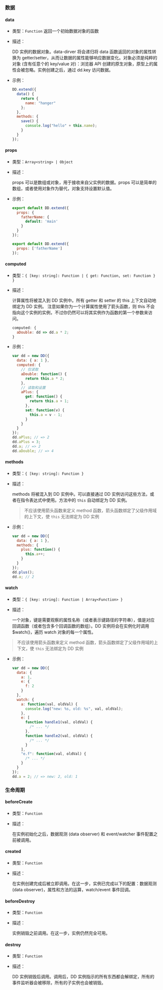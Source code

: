 ### 数据

#### data

- 类型：`Function` 返回一个初始数据对象的函数

- 描述：

  DD 实例的数据对象。data-dirver 将会递归将 data 函数返回的对象的属性转换为 getter/setter，从而让数据的属性能够响应数据变化。对象必须是纯粹的对象 (含有任意个的 key/value 对)：浏览器 API 创建的原生对象，原型上的属性会被忽略。实例创建之后，通过 dd.key 访问数据。

- 示例：

  ```js
  DD.extend({
    data() {
      return {
        name: "hanger"
      };
    },
    methods: {
      save() {
        console.log("hello" + this.name);
      }
    }
  });
  ```

#### props

- 类型：`Array<string> | Object`

- 描述：

  props 可以是数组或对象，用于接收来自父实例的数据。props 可以是简单的数组，或者使用对象作为替代，对象支持设置默认值。

- 示例：

  ```js
  export default DD.extend({
    props: {
      fatherName: {
        default: 'main'
      }
    }
  });
  ```
  ```js
  export default DD.extend({
    props: ['fatherName']
  });
  ```

#### computed

- 类型：`{ [key: string]: Function | { get: Function, set: Function } }`

* 描述：

  计算属性将被混入到 DD 实例中。所有 getter 和 setter 的 this 上下文自动地绑定为 DD 实例。
  注意如果你为一个计算属性使用了箭头函数，则 this 不会指向这个实例的实例，不过你仍然可以将其实例作为函数的第一个参数来访问。

  ```js
  computed: {
    aDouble: dd => dd.a * 2;
  }
  ```

- 示例：

  ```js
  var dd = new DD({
    data: { a: 1 },
    computed: {
      // 仅读取
      aDouble: function() {
        return this.a * 2;
      },
      // 读取和设置
      aPlus: {
        get: function() {
          return this.a + 1;
        },
        set: function(v) {
          this.a = v - 1;
        }
      }
    }
  });
  dd.aPlus; // => 2
  dd.aPlus = 3;
  dd.a; // => 2
  dd.aDouble; // => 4
  ```

#### methods

- 类型：`{ [key: string]: Function }`

* 描述：

  methods 将被混入到 DD 实例中。可以直接通过 DD 实例访问这些方法，或者在指令表达式中使用。方法中的 `this` 自动绑定为 DD 实例。

  > 不应该使用箭头函数来定义 method 函数，箭头函数绑定了父级作用域的上下文，使 `this` 无法绑定为 DD 实例

- 示例：

  ```js
  var dd = new DD({
    data: { a: 1 },
    methods: {
      plus: function() {
        this.a++;
      }
    }
  });
  dd.plus();
  dd.a; // 2
  ```

#### watch

- 类型：`{ [key: string]: Function | Array<Function> }`

* 描述：

  一个对象，键是需要观察的属性名称（或者表示键路径的字符串），值是对应回调函数（或者包含多个回调函数的数组）。DD 实例将会在实例化时调用 $watch()，遍历 watch 对象的每一个属性。

> 不应该使用箭头函数来定义 method 函数，箭头函数绑定了父级作用域的上下文，使 `this` 无法绑定为 DD 实例

- 示例：

  ```js
  var dd = new DD({
    data: {
      a: 1,
      e: {
        f: 2
      }
    },
    watch: {
      a: function(val, oldVal) {
        console.log("new: %s, old: %s", val, oldVal);
      },
      e: [
        function handle1(val, oldVal) {
          /* ... */
        },
        function handle2(val, oldVal) {
          /* ... */
        }
      ],
      "e.f": function(val, oldVal) {
        /* ... */
      }
    }
  });
  dd.a = 2; // => new: 2, old: 1
  ```

### 生命周期

#### beforeCreate

- 类型：`Function`

- 描述：

  在实例初始化之后，数据观测 (data observer) 和 event/watcher 事件配置之前被调用。

#### created

- 类型：`Function`

- 描述：

  在实例创建完成后被立即调用。在这一步，实例已完成以下的配置：数据观测 (data observer)，属性和方法的运算，watch/event 事件回调。

#### beforeDestroy

- 类型：`Function`

- 描述：

  实例销毁之前调用。在这一步，实例仍然完全可用。

#### destroy

- 类型：`Function`

- 描述：

  DD 实例销毁后调用。调用后，DD 实例指示的所有东西都会解绑定，所有的事件监听器会被移除，所有的子实例也会被销毁。
